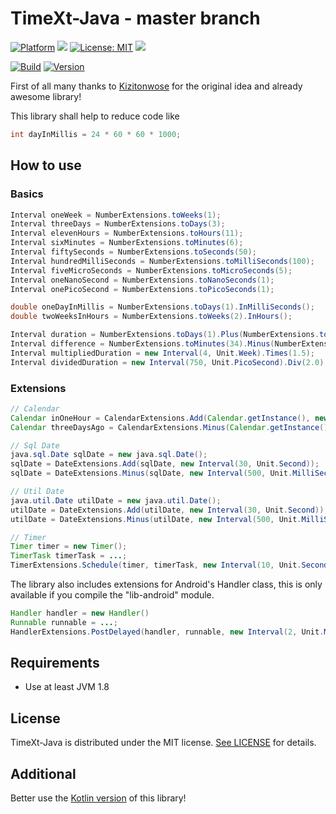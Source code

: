 # TimeXt-Java - master branch

[![Platform](https://img.shields.io/badge/platform-Android-blue.svg)](https://www.android.com)
<a target="_blank" href="https://android-arsenal.com/api?level=14" title="API14+"><img src="https://img.shields.io/badge/API-14+-blue.svg" /></a>
[![License: MIT](https://img.shields.io/badge/License-MIT-blue.svg)](https://opensource.org/licenses/MIT)
<a target="_blank" href="https://www.paypal.me/GuepardoApps" title="Donate using PayPal"><img src="https://img.shields.io/badge/paypal-donate-blue.svg" /></a>

[![Build](https://img.shields.io/badge/build-success-green.svg)](https://github.com/TimeXt/TimeXt-Java/blob/master/releases/lib-2018-10-20-1.aar)
[![Version](https://img.shields.io/badge/version-v0.1.0.181020-blue.svg)](https://github.com/TimeXt/TimeXt-Java/tree/master/releases/)

First of all many thanks to [Kizitonwose](https://github.com/kizitonwose/Time) for the original idea and already awesome library!

This library shall help to reduce code like

```java
int dayInMillis = 24 * 60 * 60 * 1000;                                  // Represent a day in milliSeconds
```

## How to use

### Basics

```java
Interval oneWeek = NumberExtensions.toWeeks(1);
Interval threeDays = NumberExtensions.toDays(3);
Interval elevenHours = NumberExtensions.toHours(11);
Interval sixMinutes = NumberExtensions.toMinutes(6);
Interval fiftySeconds = NumberExtensions.toSeconds(50);
Interval hundredMilliSeconds = NumberExtensions.toMilliSeconds(100);
Interval fiveMicroSeconds = NumberExtensions.toMicroSeconds(5);
Interval oneNanoSecond = NumberExtensions.toNanoSeconds(1);
Interval onePicoSecond = NumberExtensions.toPicoSeconds(1);

double oneDayInMillis = NumberExtensions.toDays(1).InMilliSeconds();    // Converts one day into milliseconds
double twoWeeksInHours = NumberExtensions.toWeeks(2).InHours();         // Converts two weeks into hours

Interval duration = NumberExtensions.toDays(1).Plus(NumberExtensions.toHours(6));
Interval difference = NumberExtensions.toMinutes(34).Minus(NumberExtensions.toSeconds(420));
Interval multipliedDuration = new Interval(4, Unit.Week).Times(1.5);
Interval dividedDuration = new Interval(750, Unit.PicoSecond).Div(2.0);

```

### Extensions

```java
// Calendar
Calendar inOneHour = CalendarExtensions.Add(Calendar.getInstance(), new Interval(1, Unit.Hour));
Calendar threeDaysAgo = CalendarExtensions.Minus(Calendar.getInstance(), new Interval(3, Unit.Day));

// Sql Date
java.sql.Date sqlDate = new java.sql.Date();
sqlDate = DateExtensions.Add(sqlDate, new Interval(30, Unit.Second));
sqlDate = DateExtensions.Minus(sqlDate, new Interval(500, Unit.MilliSecond));

// Util Date
java.util.Date utilDate = new java.util.Date();
utilDate = DateExtensions.Add(utilDate, new Interval(30, Unit.Second));
utilDate = DateExtensions.Minus(utilDate, new Interval(500, Unit.MilliSecond));

// Timer
Timer timer = new Timer();
TimerTask timerTask = ...;
TimerExtensions.Schedule(timer, timerTask, new Interval(10, Unit.Second));
```

The library also includes extensions for Android's Handler class, this is only available if you compile the "lib-android" module.

```java
Handler handler = new Handler()
Runnable runnable = ...;
HandlerExtensions.PostDelayed(handler, runnable, new Interval(2, Unit.Minute));
```

## Requirements

- Use at least JVM 1.8

## License

TimeXt-Java is distributed under the MIT license. [See LICENSE](https://github.com/TimeXt/TimeXt-Java/blob/master/LICENSE.md) for details.

## Additional

Better use the [Kotlin version](https://github.com/TimeXt/TimeXt-Kotlin/) of this library!
